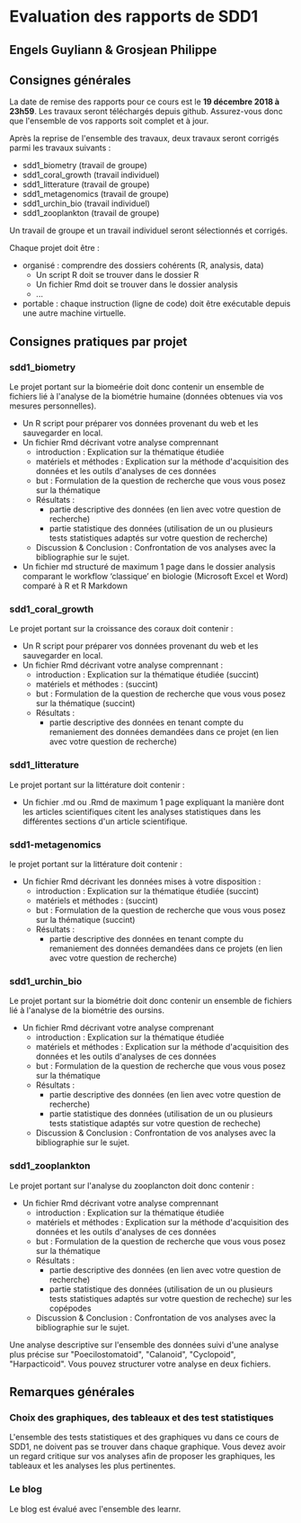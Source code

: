<!-- README.md is generated from README.Rmd. Please edit that file -->
Evaluation des rapports de SDD1
===============================

Engels Guyliann & Grosjean Philippe
-----------------------------------

Consignes générales
-------------------

La date de remise des rapports pour ce cours est le **19 décembre 2018 à 23h59**. Les travaux seront téléchargés depuis github. Assurez-vous donc que l'ensemble de vos rapports soit complet et à jour.

Après la reprise de l'ensemble des travaux, deux travaux seront corrigés parmi les travaux suivants :

-   sdd1\_biometry (travail de groupe)
-   sdd1\_coral\_growth (travail individuel)
-   sdd1\_litterature (travail de groupe)
-   sdd1\_metagenomics (travail de groupe)
-   sdd1\_urchin\_bio (travail individuel)
-   sdd1\_zooplankton (travail de groupe)

Un travail de groupe et un travail individuel seront sélectionnés et corrigés.

Chaque projet doit être :

-   organisé : comprendre des dossiers cohérents (R, analysis, data)
    -   Un script R doit se trouver dans le dossier R
    -   Un fichier Rmd doit se trouver dans le dossier analysis
    -   ...
-   portable : chaque instruction (ligne de code) doit être exécutable depuis une autre machine virtuelle.

Consignes pratiques par projet
------------------------------

### sdd1\_biometry

Le projet portant sur la biomeérie doit donc contenir un ensemble de fichiers lié à l'analyse de la biométrie humaine (données obtenues via vos mesures personnelles).

-   Un R script pour préparer vos données provenant du web et les sauvegarder en local.
-   Un fichier Rmd décrivant votre analyse comprennant
    -   introduction : Explication sur la thématique étudiée
    -   matériels et méthodes : Explication sur la méthode d'acquisition des données et les outils d'analyses de ces données
    -   but : Formulation de la question de recherche que vous vous posez sur la thématique
    -   Résultats :
        -   partie descriptive des données (en lien avec votre question de recherche)
        -   partie statistique des données (utilisation de un ou plusieurs tests statistiques adaptés sur votre question de recherche)
    -   Discussion & Conclusion : Confrontation de vos analyses avec la bibliographie sur le sujet.
-   Un fichier md structuré de maximum 1 page dans le dossier analysis comparant le workflow ‘classique’ en biologie (Microsoft Excel et Word) comparé à R et R Markdown

### sdd1\_coral\_growth

Le projet portant sur la croissance des coraux doit contenir :

-   Un R script pour préparer vos données provenant du web et les sauvegarder en local.
-   Un fichier Rmd décrivant votre analyse comprennant :
    -   introduction : Explication sur la thématique étudiée (succint)
    -   matériels et méthodes : (succint)
    -   but : Formulation de la question de recherche que vous vous posez sur la thématique (succint)
    -   Résultats :
        -   partie descriptive des données en tenant compte du remaniement des données demandées dans ce projet (en lien avec votre question de recherche)

### sdd1\_litterature

Le projet portant sur la littérature doit contenir :

-   Un fichier .md ou .Rmd de maximum 1 page expliquant la manière dont les articles scientifiques citent les analyses statistiques dans les différentes sections d'un article scientifique.

### sdd1-metagenomics

le projet portant sur la littérature doit contenir :

-   Un fichier Rmd décrivant les données mises à votre disposition :
    -   introduction : Explication sur la thématique étudiée (succint)
    -   matériels et méthodes : (succint)
    -   but : Formulation de la question de recherche que vous vous posez sur la thématique (succint)
    -   Résultats :
        -   partie descriptive des données en tenant compte du remaniement des données demandées dans ce projets (en lien avec votre question de recherche)

### sdd1\_urchin\_bio

Le projet portant sur la biométrie doit donc contenir un ensemble de fichiers lié à l'analyse de la biométrie des oursins.

-   Un fichier Rmd décrivant votre analyse comprenant
    -   introduction : Explication sur la thématique étudiée
    -   matériels et méthodes : Explication sur la méthode d'acquisition des données et les outils d'analyses de ces données
    -   but : Formulation de la question de recherche que vous vous posez sur la thématique
    -   Résultats :
        -   partie descriptive des données (en lien avec votre question de recherche)
        -   partie statistique des données (utilisation de un ou plusieurs tests statistique adaptés sur votre question de recheche)
    -   Discussion & Conclusion : Confrontation de vos analyses avec la bibliographie sur le sujet.

### sdd1\_zooplankton

Le projet portant sur l'analyse du zooplancton doit donc contenir :

-   Un fichier Rmd décrivant votre analyse comprennant
    -   introduction : Explication sur la thématique étudiée
    -   matériels et méthodes : Explication sur la méthode d'acquisition des données et les outils d'analyses de ces données
    -   but : Formulation de la question de recherche que vous vous posez sur la thématique
    -   Résultats :
        -   partie descriptive des données (en lien avec votre question de recherche)
        -   partie statistique des données (utilisation de un ou plusieurs tests statistiques adaptés sur votre question de recheche) sur les copépodes
    -   Discussion & Conclusion : Confrontation de vos analyses avec la bibliographie sur le sujet.

Une analyse descriptive sur l'ensemble des données suivi d'une analyse plus précise sur "Poecilostomatoid", "Calanoid", "Cyclopoid", "Harpacticoid". Vous pouvez structurer votre analyse en deux fichiers.

Remarques générales
-------------------

### Choix des graphiques, des tableaux et des test statistiques

L'ensemble des tests statistiques et des graphiques vu dans ce cours de SDD1, ne doivent pas se trouver dans chaque graphique. Vous devez avoir un regard critique sur vos analyses afin de proposer les graphiques, les tableaux et les analyses les plus pertinentes.

### Le blog

Le blog est évalué avec l'ensemble des learnr.
